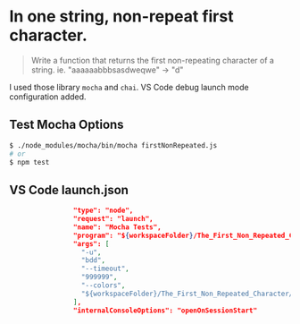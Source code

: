 # In one string, non-repeat first character.
> Write a function that returns the first non-repeating character of a string. ie. "aaaaaabbbsasdweqwe" -> "d"

I used those library `mocha` and `chai`.
VS Code debug launch mode configuration added.

## Test Mocha Options
```bash
$ ./node_modules/mocha/bin/mocha firstNonRepeated.js
# or
$ npm test
```

## VS Code launch.json
```json
                "type": "node",
                "request": "launch",
                "name": "Mocha Tests",
                "program": "${workspaceFolder}/The_First_Non_Repeated_Character/node_modules/mocha/bin/_mocha",
                "args": [
                  "-u",
                  "bdd",
                  "--timeout",
                  "999999",
                  "--colors",
                  "${workspaceFolder}/The_First_Non_Repeated_Character/firstNonRepeated.js"
                ],
                "internalConsoleOptions": "openOnSessionStart"
```
